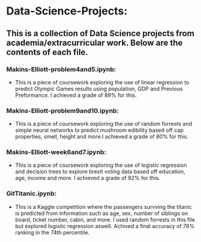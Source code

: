 # Data-Science-Projects:
## This is a collection of Data Science projects from academia/extracurricular work. Below are the contents of each file.
### Makins-Elliott-problem4and5.ipynb:
- This is a piece of coursework exploring the use of linear regression to predict Olympic Games results using population, GDP and Previous Preformance. I achieved a grade of 89% for this.
### Makins-Elliott-problem9and10.ipynb:
- This is a piece of coursework exploring the use of random forrests and simple neural networks to predict mushroom edibility based off cap properties, smell, height and more.I achieved a grade of 80% for this.
### Makins-Elliott-week6and7.ipynb:
- This is a piece of coursework exploring the use of logistic regression and decision trees to explore brexit voting data based off education, age, income and more. I achieved a grade of 92% for this.
### GitTitanic.ipynb:
- This is a Kaggle competition where the passengers survving the titanic is predicted from information such as age, sex, number of siblings on board, ticket number, cabin, and more. I used random forrests in this file but explored logisitc regression aswell. Achived a final accuracy of 78% ranking in the 74th percentile.
